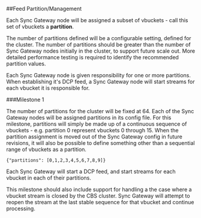 ##Feed Partition/Management

Each Sync Gateway node will be assigned a subset of vbuckets - call this set of vbuckets a **partition**.

The number of partitions defined will be a configurable setting, defined for the cluster. The number of partitions should be greater than the number of Sync Gateway nodes initially in the cluster, to support future scale out.  More detailed performance testing is required to identify the recommended partition values.

Each Sync Gateway node is given responsibility for one or more partitions.  When establishing it's DCP feed, a Sync Gateway node will start streams for each vbucket it is responsible for.

###Milestone 1

The number of partitions for the cluster will be fixed at 64.  Each of the Sync Gateway nodes will be assigned partitions in its config file.  For this milestone, partitions will simply be made up of a continuous sequence of vbuckets - e.g. partition 0 represent vbuckets 0 through 15.  When the partition assignment is moved out of the Sync Gateway config in future revisions, it will also be possible to define something other than a sequential range of vbuckets as a partition.

```
{"partitions": [0,1,2,3,4,5,6,7,8,9]}
```

Each Sync Gateway will start a DCP feed, and start streams for each vbucket in each of their partitions.

This milestone should also include support for handling a the case where a vbucket stream is closed by the CBS cluster.  Sync Gateway will attempt to reopen the stream at the last stable sequence for that vbucket and continue processing.

